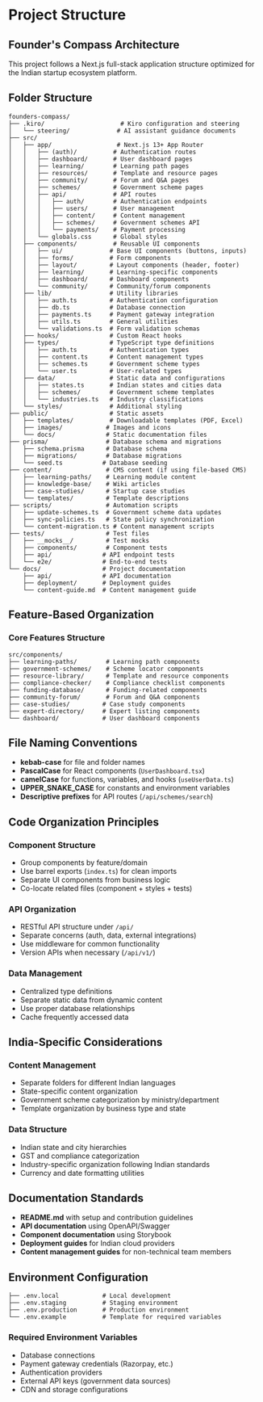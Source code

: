 # Project Structure

## Founder's Compass Architecture

This project follows a Next.js full-stack application structure optimized for the Indian startup ecosystem platform.

## Folder Structure

```
founders-compass/
├── .kiro/                     # Kiro configuration and steering
│   └── steering/             # AI assistant guidance documents
├── src/
│   ├── app/                  # Next.js 13+ App Router
│   │   ├── (auth)/          # Authentication routes
│   │   ├── dashboard/       # User dashboard pages
│   │   ├── learning/        # Learning path pages
│   │   ├── resources/       # Template and resource pages
│   │   ├── community/       # Forum and Q&A pages
│   │   ├── schemes/         # Government scheme pages
│   │   ├── api/             # API routes
│   │   │   ├── auth/        # Authentication endpoints
│   │   │   ├── users/       # User management
│   │   │   ├── content/     # Content management
│   │   │   ├── schemes/     # Government schemes API
│   │   │   └── payments/    # Payment processing
│   │   └── globals.css      # Global styles
│   ├── components/          # Reusable UI components
│   │   ├── ui/             # Base UI components (buttons, inputs)
│   │   ├── forms/          # Form components
│   │   ├── layout/         # Layout components (header, footer)
│   │   ├── learning/       # Learning-specific components
│   │   ├── dashboard/      # Dashboard components
│   │   └── community/      # Community/forum components
│   ├── lib/                # Utility libraries
│   │   ├── auth.ts         # Authentication configuration
│   │   ├── db.ts           # Database connection
│   │   ├── payments.ts     # Payment gateway integration
│   │   ├── utils.ts        # General utilities
│   │   └── validations.ts  # Form validation schemas
│   ├── hooks/              # Custom React hooks
│   ├── types/              # TypeScript type definitions
│   │   ├── auth.ts         # Authentication types
│   │   ├── content.ts      # Content management types
│   │   ├── schemes.ts      # Government scheme types
│   │   └── user.ts         # User-related types
│   ├── data/               # Static data and configurations
│   │   ├── states.ts       # Indian states and cities data
│   │   ├── schemes/        # Government scheme templates
│   │   └── industries.ts   # Industry classifications
│   └── styles/             # Additional styling
├── public/                 # Static assets
│   ├── templates/          # Downloadable templates (PDF, Excel)
│   ├── images/            # Images and icons
│   └── docs/              # Static documentation files
├── prisma/                # Database schema and migrations
│   ├── schema.prisma      # Database schema
│   ├── migrations/        # Database migrations
│   └── seed.ts           # Database seeding
├── content/               # CMS content (if using file-based CMS)
│   ├── learning-paths/    # Learning module content
│   ├── knowledge-base/    # Wiki articles
│   ├── case-studies/      # Startup case studies
│   └── templates/         # Template descriptions
├── scripts/               # Automation scripts
│   ├── update-schemes.ts  # Government scheme data updates
│   ├── sync-policies.ts   # State policy synchronization
│   └── content-migration.ts # Content management scripts
├── tests/                 # Test files
│   ├── __mocks__/         # Test mocks
│   ├── components/        # Component tests
│   ├── api/              # API endpoint tests
│   └── e2e/              # End-to-end tests
└── docs/                 # Project documentation
    ├── api/              # API documentation
    ├── deployment/       # Deployment guides
    └── content-guide.md  # Content management guide
```

## Feature-Based Organization

### Core Features Structure
```
src/components/
├── learning-paths/        # Learning path components
├── government-schemes/    # Scheme locator components
├── resource-library/      # Template and resource components
├── compliance-checker/    # Compliance checklist components
├── funding-database/      # Funding-related components
├── community-forum/       # Forum and Q&A components
├── case-studies/         # Case study components
├── expert-directory/     # Expert listing components
└── dashboard/            # User dashboard components
```

## File Naming Conventions

- **kebab-case** for file and folder names
- **PascalCase** for React components (`UserDashboard.tsx`)
- **camelCase** for functions, variables, and hooks (`useUserData.ts`)
- **UPPER_SNAKE_CASE** for constants and environment variables
- **Descriptive prefixes** for API routes (`/api/schemes/search`)

## Code Organization Principles

### Component Structure
- Group components by feature/domain
- Use barrel exports (`index.ts`) for clean imports
- Separate UI components from business logic
- Co-locate related files (component + styles + tests)

### API Organization
- RESTful API structure under `/api/`
- Separate concerns (auth, data, external integrations)
- Use middleware for common functionality
- Version APIs when necessary (`/api/v1/`)

### Data Management
- Centralized type definitions
- Separate static data from dynamic content
- Use proper database relationships
- Cache frequently accessed data

## India-Specific Considerations

### Content Management
- Separate folders for different Indian languages
- State-specific content organization
- Government scheme categorization by ministry/department
- Template organization by business type and state

### Data Structure
- Indian state and city hierarchies
- GST and compliance categorization
- Industry-specific organization following Indian standards
- Currency and date formatting utilities

## Documentation Standards

- **README.md** with setup and contribution guidelines
- **API documentation** using OpenAPI/Swagger
- **Component documentation** using Storybook
- **Deployment guides** for Indian cloud providers
- **Content management guides** for non-technical team members

## Environment Configuration

```
├── .env.local            # Local development
├── .env.staging          # Staging environment
├── .env.production       # Production environment
└── .env.example          # Template for required variables
```

### Required Environment Variables
- Database connections
- Payment gateway credentials (Razorpay, etc.)
- Authentication providers
- External API keys (government data sources)
- CDN and storage configurations